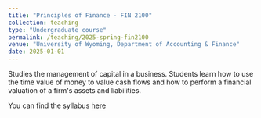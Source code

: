 ```yaml
---
title: "Principles of Finance - FIN 2100"
collection: teaching
type: "Undergraduate course"
permalink: /teaching/2025-spring-fin2100
venue: "University of Wyoming, Department of Accounting & Finance"
date: 2025-01-01
---
```


Studies the management of capital in a business. Students learn how to use the time value of money to value cash flows and how to perform a financial valuation of a firm's assets and liabilities.

You can find the syllabus [here](https://drive.google.com/file/d/1OoRkB1MmhuMe6j4ymX64eDmYi19DB-18/view?usp=sharing)
